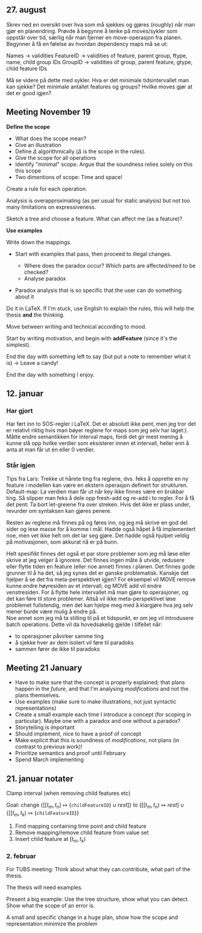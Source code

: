 ## 27. august
Skrev ned en oversikt over hva som må sjekkes og gjøres (roughly) når man gjør en planendring. Prøvde å begynne å tenke på moves/sykler som oppstår over tid, særlig når man fjerner en move-operasjon fra planen. Begynner å få en følelse av hvordan dependency maps må se ut: 

Names -> validities
FeatureID -> validities of feature, parent group, ftype, name, child group IDs
GroupID -> validities of group, parent feature, gtype, child feature IDs

Må se videre på dette med sykler. Hva er det
minimale tidsintervallet man kan sjekke? Det
minimale antallet features og groups? Hvilke
moves gjør at det er good igjen? 

## Meeting November 19
__Define the scope__

  - What does the scope mean?
  - Give an illustration
  - Define $\Delta$ algorithmically ($\Delta$ is the scope in the rules). 
  - Give the scope for all operations
  - Identify "minimal" scope. Argue that the soundness relies solely on this this scope
  - Two dimentions of scope: Time and space!

Create a rule for each operation. 

Analysis is overapproximating (as per usual for
static analysis) but not too many limitations on
expressiveness. 

Sketch a tree and choose a feature. What can affect me (as a feature)?

__Use examples__

Write down the mappings. 

  - Start with examples that pass, then proceed to illegal changes. 
  
    - Where does the paradox occur? Which parts are affected/need to be checked?
    - Analyse paradox

  - Paradox analysis that is so specific that the user can do something about it

Do it in LaTeX. If I'm stuck, use English to explain the rules, this will help the thesis __and__ the thinking. 

Move between writing and technical according to mood. 

Start by writing motivation, and begin with __addFeature__ (since it's the simplest).

End the day with something left to say (but put a note to remember what it is) $\rightarrow$ Leave a candy!

End the day with something I enjoy. 

## 12. januar
### Har gjort
Har ført inn to SOS-regler i LaTeX. Det er absolutt ikke pent, men jeg tror det er relativt riktig hvis man bøyer reglene for maps som jeg selv har laget:). Måtte endre semantikken for interval maps, fordi det gir mest mening å kunne slå opp hvilke verdier som eksisterer innen et intervall, heller enn å anta at man får ut én eller 0 verdier.

### Står igjen
Tips fra Lars: Trekke ut hårete ting fra reglene, dvs. feks å opprette en ny feature i modellen kan være en ekstern operasjon definert for strukturen. 
Default-map: La verdien man får ut når key ikke finnes være en brukbar ting. Så slipper man feks å dele opp fresh-add og re-add i to regler. 
For å få det pent: Ta bort let-greiene fra over streken. Hvis det ikke er plass under, revurder om syntaksen kan gjøres penere. 

Resten av reglene må finnes på og føres inn, og jeg må skrive en god del sider og lese masse for å komme i mål. Hadde også håpet å få implementert noe, men vet ikke helt om det lar seg gjøre. Det hadde også hjulpet veldig på motivasjonen, som akkurat nå er på bunn.

Helt spesifikt finnes det også et par store problemer som jeg må løse eller skrive at jeg velger å ignorere. Det finnes ingen måte å utvide, redusere eller flytte tiden en feature (eller noe annet) finnes i planen. Det finnes gode grunner til å ha det, så jeg synes det er ganske problematisk. Kanskje det hjelper å se det fra meta-perspektivet igjen? For eksempel vil MOVE remove kunne endre høyresiden av et intervall, og MOVE add vil endre venstresiden. For å flytte hele intervallet må man gjøre to operasjoner, og det kan føre til store problemer. Altså vil ikke meta-perspektivet løse problemet fullstendig, men det kan hjelpe meg med å klargjøre hva jeg selv mener burde være mulig å endre på.  
Noe annet som jeg må ta stilling til på et tidspunkt, er om jeg vil introdusere batch operations. Dette vil da hovedsakelig gjelde i tilfellet når: 

  - to operasjoner påvirker samme ting 
  - å sjekke hver av dem isolert vil føre til paradoks
  - sammen fører de ikke til paradoks

## Meeting 21 January

- Have to make sure that the concept is properly explained; that plans happen in the _future_, and that I'm analysing _modifications_ and not the plans themselves.
- Use examples (make sure to make illustrations, not just syntactic representations)
- Create a small example each time I introduce a concept (for scoping in particular). Maybe one with a paradox and one without a paradox?
- Storytelling is important
- Should implement, nice to have a proof of concept
- Make explicit that this is soundness of _modifications_, not plans (in contrast to previous work)!
- Prioritize semantics and proof until February
- Spend March implementing

## 21. januar notater
Clamp interval (when removing child features etc)

Goal: change $\{[[t_m, t_n] \mapsto \{\texttt{childFeatureID}\} \cup rest]\}$ to
$\{[[t_m, t_n) \mapsto rest] \cup \{[[t_m, t_k) \mapsto  \{\texttt{childFeatureID}\}\}$

1. Find mapping containing time point and child feature
2. Remove mapping/remove child feature from value set
3. Insert child feature at $[t_m, t_k)$

### 2. februar

For TUBS meeting: Think about what they can contribute, what part of the thesis. 

The thesis will need examples. 

Present a big example: Use the tree structure, show what you can detect. Show what the scope of an error is. 

A small and specific change in a huge plan, show how the scope and representation minimize the problem 
